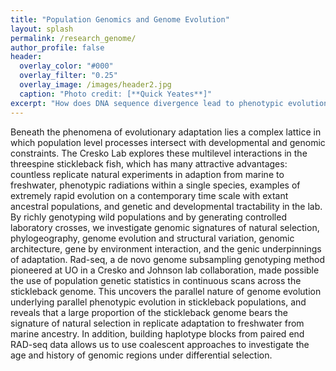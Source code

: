 ```yaml
---
title: "Population Genomics and Genome Evolution"
layout: splash
permalink: /research_genome/
author_profile: false
header:
  overlay_color: "#000"
  overlay_filter: "0.25"
  overlay_image: /images/header2.jpg
  caption: "Photo credit: [**Quick Yeates**]"
excerpt: "How does DNA sequence divergence lead to phenotypic evolution?"
---
```


Beneath the phenomena of evolutionary adaptation lies a complex lattice in which population level processes intersect with developmental and genomic constraints.
The Cresko Lab explores these multilevel interactions in the threespine stickleback fish, which has many attractive advantages: countless replicate natural 
experiments in adaption from marine to freshwater, phenotypic radiations within a single species, examples of extremely rapid evolution on a contemporary time 
scale with extant ancestral populations, and genetic and developmental tractability in the lab. By richly genotyping wild populations and by generating controlled 
laboratory crosses, we investigate genomic signatures of natural selection, phylogeography, genome evolution and structural variation, genomic architecture, gene 
by environment interaction, and the genic underpinnings of adaptation. Rad-seq, a de novo genome subsampling genotyping method pioneered at UO in a Cresko and 
Johnson lab collaboration, made possible the use of population genetic statistics in continuous scans across the stickleback genome. 
This uncovers the parallel nature of genome evolution underlying parallel phenotypic evolution in stickleback populations, and reveals that a large proportion of 
the stickleback genome bears the signature of natural selection in replicate adaptation to freshwater from marine ancestry. 
In addition, building haplotype blocks from paired end RAD-seq data allows us to use coalescent approaches to investigate the age and history of genomic 
regions under differential selection.
